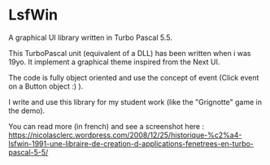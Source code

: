 # LsfWin
A graphical UI library written in Turbo Pascal 5.5.

This TurboPascal unit (equivalent of a DLL) has been written when i was 19yo.
It implement a graphical theme inspired from the Next UI.

The code is fully object oriented and use the concept of event  (Click event on a Button object :) ).

I write and use this library for my student work (like the "Grignotte" game in the demo).

You can read more (in french) and see a screenshot here : https://nicolasclerc.wordpress.com/2008/12/25/historique-%c2%a4-lsfwin-1991-une-libraire-de-creation-d-applications-fenetrees-en-turbo-pascal-5-5/
